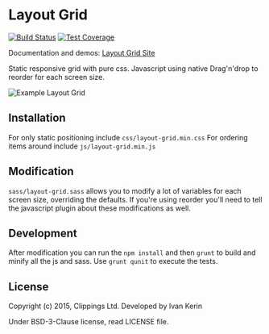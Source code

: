 Layout Grid
===========

[![Build Status](https://travis-ci.org/clippings/layout-grid.svg?branch=master)](https://travis-ci.org/clippings/layout-grid)
[![Test Coverage](https://codeclimate.com/github/clippings/layout-grid/badges/coverage.svg)](https://codeclimate.com/github/clippings/layout-grid/coverage)

Documentation and demos: [Layout Grid Site](https://clippings.github.com/layout-grid)

Static responsive grid with pure css.
Javascript using native Drag'n'drop to reorder for each screen size.

![Example Layout Grid](http://i.imgur.com/vtkdKg5.png "Layout Example")

Installation
-----------

For only static positioning include ``css/layout-grid.min.css``
For ordering items around include ``js/layout-grid.min.js``

Modification
------------
``sass/layout-grid.sass`` allows you to modify a lot of variables for each screen size, overriding the defaults.
If you're using reorder you'll need to tell the javascript plugin about these modifications as well.

Development
-----------
After modification you can run the ``npm install`` and then ``grunt`` to build and minify all the js and sass. Use ``grunt qunit`` to execute the tests.

License
-------

Copyright (c) 2015, Clippings Ltd. Developed by Ivan Kerin

Under BSD-3-Clause license, read LICENSE file.
